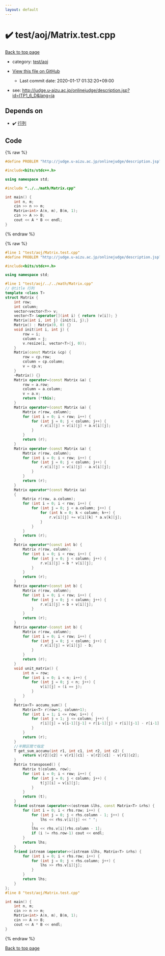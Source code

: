 ```yaml
---
layout: default
---
```


<!-- mathjax config similar to math.stackexchange -->
<script type="text/javascript" async
  src="https://cdnjs.cloudflare.com/ajax/libs/mathjax/2.7.5/MathJax.js?config=TeX-MML-AM_CHTML">
</script>
<script type="text/x-mathjax-config">
  MathJax.Hub.Config({
    TeX: { equationNumbers: { autoNumber: "AMS" }},
    tex2jax: {
      inlineMath: [ ['$','$'] ],
      processEscapes: true
    },
    "HTML-CSS": { matchFontHeight: false },
    displayAlign: "left",
    displayIndent: "2em"
  });
</script>

<script type="text/javascript" src="https://cdnjs.cloudflare.com/ajax/libs/jquery/3.4.1/jquery.min.js"></script>
<script src="https://cdn.jsdelivr.net/npm/jquery-balloon-js@1.1.2/jquery.balloon.min.js" integrity="sha256-ZEYs9VrgAeNuPvs15E39OsyOJaIkXEEt10fzxJ20+2I=" crossorigin="anonymous"></script>
<script type="text/javascript" src="../../../assets/js/copy-button.js"></script>
<link rel="stylesheet" href="../../../assets/css/copy-button.css" />


# :heavy_check_mark: test/aoj/Matrix.test.cpp

<a href="../../../index.html">Back to top page</a>

* category: <a href="../../../index.html#0d0c91c0cca30af9c1c9faef0cf04aa9">test/aoj</a>
* <a href="{{ site.github.repository_url }}/blob/master/test/aoj/Matrix.test.cpp">View this file on GitHub</a>
    - Last commit date: 2020-01-17 01:32:20+09:00


* see: <a href="http://judge.u-aizu.ac.jp/onlinejudge/description.jsp?id=ITP1_6_D&lang=ja">http://judge.u-aizu.ac.jp/onlinejudge/description.jsp?id=ITP1_6_D&lang=ja</a>


## Depends on

* :heavy_check_mark: <a href="../../../library/math/Matrix.cpp.html">行列</a>


## Code

<a id="unbundled"></a>
{% raw %}
```cpp
#define PROBLEM "http://judge.u-aizu.ac.jp/onlinejudge/description.jsp?id=ITP1_6_D&lang=ja"

#include<bits/stdc++.h>

using namespace std;

#include "../../math/Matrix.cpp"

int main() {
	int n, m;
	cin >> n >> m;
	Matrix<int> A(n, m), B(m, 1);
	cin >> A >> B;
	cout << A * B << endl;
}
```
{% endraw %}

<a id="bundled"></a>
{% raw %}
```cpp
#line 1 "test/aoj/Matrix.test.cpp"
#define PROBLEM "http://judge.u-aizu.ac.jp/onlinejudge/description.jsp?id=ITP1_6_D&lang=ja"

#include<bits/stdc++.h>

using namespace std;

#line 1 "test/aoj/../../math/Matrix.cpp"
// @title 行列
template <class T>
struct Matrix {
	int row;
	int column;
	vector<vector<T>> v;
	vector<T> &operator[](int i) { return (v[i]); }
	Matrix(int i, int j) {init(i, j);}
	Matrix() : Matrix(0, 0) {}
	void init(int i, int j) {
		row = i;
		column = j;
		v.resize(i, vector<T>(j, 0));
	}
	Matrix(const Matrix &cp) {
		row = cp.row;
		column = cp.column;
		v = cp.v;
	}
	~Matrix() {}
	Matrix operator=(const Matrix &a) {
		row = a.row;
		column = a.column;
		v = a.v;
		return (*this);
	}
	Matrix operator+(const Matrix &a) {
		Matrix r(row, column);
		for (int i = 0; i < row; i++) {
			for (int j = 0; j < column; j++) {
				r.v[i][j] = v[i][j] + a.v[i][j];
			}
		}
		return (r);
	}
	Matrix operator-(const Matrix &a) {
		Matrix r(row, column);
		for (int i = 0; i < row; i++) {
			for (int j = 0; j < column; j++) {
				r.v[i][j] = v[i][j] - a.v[i][j];
			}
		}
		return (r);
	}
	Matrix operator*(const Matrix &a)
	{
		Matrix r(row, a.column);
		for (int i = 0; i < row; i++) {
			for (int j = 0; j < a.column; j++) {
				for (int k = 0; k < column; k++) {
					r.v[i][j] += v[i][k] * a.v[k][j];
				}
			}
		}
		return (r);
	}
	Matrix operator*(const int b) {
		Matrix r(row, column);
		for (int i = 0; i < row; i++) {
			for (int j = 0; j < column; j++) {
				r.v[i][j] = b * v[i][j];
			}
		}
		return (r);
	}
	Matrix operator+(const int b) {
		Matrix r(row, column);
		for (int i = 0; i < row; i++) {
			for (int j = 0; j < column; j++) {
				r.v[i][j] = b + v[i][j];
			}
		}
		return (r);
	}
	Matrix operator-(const int b) {
		Matrix r(row, column);
		for (int i = 0; i < row; i++) {
			for (int j = 0; j < column; j++) {
				r.v[i][j] = v[i][j] - b;
			}
		}
		return (r);
	}
	void unit_matrix() {
		int n = row;
		for (int i = 0; i < n; i++) {
			for (int j = 0; j < n; j++) {
				v[i][j] = (i == j);
			}
		}
	}
	Matrix<T> accumu_sum() {
		Matrix<T> r(row+1, column+1);
		for (int i = 1; i <= row; i++) {
			for (int j = 1; j <= column; j++) {
				r[i][j] = v[i-1][j-1] + r[i-1][j] + r[i][j-1] - r[i-1][j-1];
			}
		}
		return (r);
	}
	//半開区間で指定
	T get_sum_accumu(int r1, int c1, int r2, int c2) {
		return v[r2][c2] + v[r1][c1] - v[r2][c1] - v[r1][c2];
	}
	Matrix transposed() {
		Matrix t(column, row);
		for (int i = 0; i < row; i++) {
			for (int j = 0; j < column; j++) {
				t[j][i] = v[i][j];
			}
		}
		return (t);
	}
	friend ostream &operator<<(ostream &lhs, const Matrix<T> &rhs) {
		for (int i = 0; i < rhs.row; i++) {
			for (int j = 0; j < rhs.column - 1; j++) {
				lhs << rhs.v[i][j] << " ";
			}
			lhs << rhs.v[i][rhs.column - 1];
			if (i != rhs.row-1) cout << endl;
		}
		return lhs;
	}
	friend istream &operator>>(istream &lhs, Matrix<T> &rhs) {
		for (int i = 0; i < rhs.row; i++) {
			for (int j = 0; j < rhs.column; j++) {
				lhs >> rhs.v[i][j];
			}
		}
		return lhs;
	}
};
#line 8 "test/aoj/Matrix.test.cpp"

int main() {
	int n, m;
	cin >> n >> m;
	Matrix<int> A(n, m), B(m, 1);
	cin >> A >> B;
	cout << A * B << endl;
}

```
{% endraw %}

<a href="../../../index.html">Back to top page</a>

